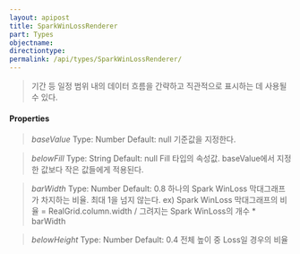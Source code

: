 ```yaml
---
layout: apipost
title: SparkWinLossRenderer
part: Types
objectname: 
directiontype: 
permalink: /api/types/SparkWinLossRenderer/
---
```



> 기간 등 일정 범위 내의 데이터 흐름을 간략하고 직관적으로 표시하는 데 사용될 수 있다.

#### Properties

> *baseValue*
> Type: Number
> Default: null
> 기준값을 지정한다. 

> *belowFill*
> Type: String
> Default: null
> Fill 타입의 속성값. baseValue에서 지정한 값보다 작은 값들에게 적용된다.

> *barWidth*
> Type: Number
> Default: 0.8
> 하나의 Spark WinLoss 막대그래프가 차지하는 비율. 최대 1을 넘지 않는다.
> ex) Spark WinLoss 막대그래프의 비율 = RealGrid.column.width / 그려지는 Spark WinLoss의 개수 * barWidth

> *belowHeight*
> Type: Number
> Default: 0.4
> 전체 높이 중 Loss일 경우의 비율

